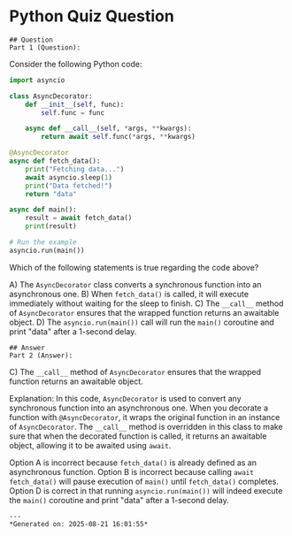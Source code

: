 # Python Quiz Question
    
    ## Question
    Part 1 (Question):
Consider the following Python code:

```python
import asyncio

class AsyncDecorator:
    def __init__(self, func):
        self.func = func

    async def __call__(self, *args, **kwargs):
        return await self.func(*args, **kwargs)

@AsyncDecorator
async def fetch_data():
    print("Fetching data...")
    await asyncio.sleep(1)
    print("Data fetched!")
    return "data"

async def main():
    result = await fetch_data()
    print(result)

# Run the example
asyncio.run(main())
```

Which of the following statements is true regarding the code above?

A) The `AsyncDecorator` class converts a synchronous function into an asynchronous one.
B) When `fetch_data()` is called, it will execute immediately without waiting for the sleep to finish.
C) The `__call__` method of `AsyncDecorator` ensures that the wrapped function returns an awaitable object.
D) The `asyncio.run(main())` call will run the `main()` coroutine and print "data" after a 1-second delay.
    
    ## Answer
    Part 2 (Answer):
C) The `__call__` method of `AsyncDecorator` ensures that the wrapped function returns an awaitable object.

Explanation: In this code, `AsyncDecorator` is used to convert any synchronous function into an asynchronous one. When you decorate a function with `@AsyncDecorator`, it wraps the original function in an instance of `AsyncDecorator`. The `__call__` method is overridden in this class to make sure that when the decorated function is called, it returns an awaitable object, allowing it to be awaited using `await`.

Option A is incorrect because `fetch_data()` is already defined as an asynchronous function. Option B is incorrect because calling `await fetch_data()` will pause execution of `main()` until `fetch_data()` completes. Option D is correct in that running `asyncio.run(main())` will indeed execute the `main()` coroutine and print "data" after a 1-second delay.
    
    ---
    *Generated on: 2025-08-21 16:01:55*
    